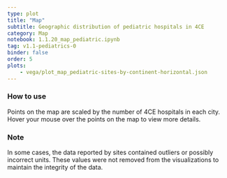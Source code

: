 ```yaml
---
type: plot
title: "Map"
subtitle: Geographic distribution of pediatric hospitals in 4CE
category: Map
notebook: 1.1.20_map_pediatric.ipynb
tag: v1.1-pediatrics-0
binder: false
order: 5
plots:
    - vega/plot_map_pediatric-sites-by-continent-horizontal.json
---
```



### How to use

Points on the map are scaled by the number of 4CE hospitals in each city. Hover your mouse over the points on the map to view more details.

### Note

In some cases, the data reported by sites contained outliers or possibly incorrect units. These values were not removed from the visualizations to maintain the integrity of the data.